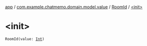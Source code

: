 [app](../../index.md) / [com.example.chatmemo.domain.model.value](../index.md) / [RoomId](index.md) / [&lt;init&gt;](./-init-.md)

# &lt;init&gt;

`RoomId(value: `[`Int`](https://kotlinlang.org/api/latest/jvm/stdlib/kotlin/-int/index.html)`)`